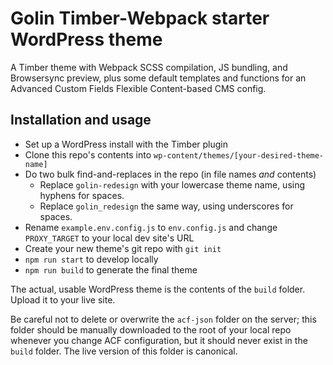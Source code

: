 # Golin Timber-Webpack starter WordPress theme

A Timber theme with Webpack SCSS compilation, JS bundling, and Browsersync preview, plus some default templates and functions for an Advanced Custom Fields Flexible Content-based CMS config.

## Installation and usage

- Set up a WordPress install with the Timber plugin
- Clone this repo's contents into `wp-content/themes/[your-desired-theme-name]`
- Do two bulk find-and-replaces in the repo (in file names *and* contents) 
    + Replace `golin-redesign` with your lowercase theme name, using hyphens for spaces.
    + Replace `golin_redesign` the same way, using underscores for spaces.
- Rename `example.env.config.js` to `env.config.js` and change `PROXY_TARGET` to your local dev site's URL
- Create your new theme's git repo with `git init`
- `npm run start` to develop locally
- `npm run build` to generate the final theme

The actual, usable WordPress theme is the contents of the `build` folder. Upload it to your live site.

Be careful not to delete or overwrite the `acf-json` folder on the server; this folder should be manually downloaded to the root of your local repo whenever you change ACF configuration, but it should never exist in the `build` folder. The live version of this folder is canonical.
